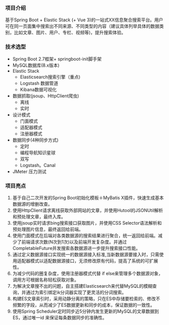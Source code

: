 ### 项目介绍
基于Spring Boot + Elastic Stack (+ Vue 3)的一站式XX信息聚合搜索平台。用户可在同一页面集中搜索出不同来源、不同类型的内容（建议具体列举具体的数据类别，比如文章、图片、用户、专栏、视频等)，提升搜索体验。

### 技术选型

* Spring Boot 2.7框架+ springboot-init脚手架
* MySQL数据库(8.x版本)
* Elastic Stack
  * Elasticsearch搜索引擎（重点)
  * Logstash 数据管道
  * Kibana数据可视化
* 数据抓取(jsoup、HttpClient爬虫)
  * 离线
  * 实时
* 设计模式
  * 门面模式
  * 适配器模式
  * 注册器模式
* 数据同步(4种同步方式)
  * 定时
  * 编程导航知识星球
  * 双写
  * Logstash。Canal
* JMeter 压力测试

### 项目亮点
1. 基于自己二次开发的Spring Boot初始化模板＋MyBatis X插件，快速生成基本数据源的增删改查。
2. 使用HttpClient请求离线获取外部网站的文章，并使用Hutool的JSONUtil解析和预处理文章，最终入库。
3. 使用jsoup实时请求bing搜索接口获取图片，并使用CSS Selector语法解析和预处理图片信息，最终返回给前端。
4. 使用门面模式在后端对各类数据源的搜索结果进行聚合，统一返回给前端。减少了前端请求次数(N次到1次)以及前端开发复杂度。并通过CompletableFuture并发搜索各数据源进一步提升搜索接口性能。
5. 通过定义数据源接口实现统一的数据源接入标准,当新数据源要接入时，只需使用适配器模式以适配数据源接口，无须修改原有代码，提高了系统的可扩展性。
6. 为减少代码的圈复杂度，使用注册器模式代替 if else来管理多个数据源对象，调用方可根据名称轻松获取对象。
7. 为解决文章搜不出的问题，自主搭建Elasticsearch来代替MySQL的模糊查询，并通过为索引绑定ik分词器实现了更灵活的分词搜索。
8. 构建ES文章索引时，采用动静分离的策略，只在ES中存储要检索的、修改不频繁的字段，从而减少了ES数据更新和同步的成本，保证数据的一致性。
9. 使用Spring Scheduler定时同步近5分钟内发生更新的MySQL的文章数据到ES，通过唯一id 来保证每条数据同步的准确性。